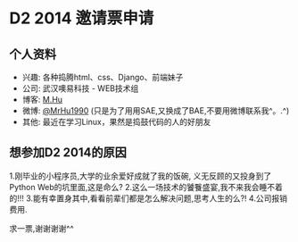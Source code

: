 ﻿# D2 2014 邀请票申请

## 个人资料

- 兴趣: 各种捣腾html、css、Django、前端妹子
- 公司: 武汉噢易科技 - WEB技术组
- 博客: [M.Hu](http://www.cnblogs.com/MrWho/)
- 微博: [@MrHu1990](http://weibo.com/2942078664/) (只是为了用用SAE,又换成了BAE,不要用微博联系我^。.^)
- 其他: 最近在学习Linux，果然是捣鼓代码的人的好朋友

## 想参加D2 2014的原因

1.刚毕业的小程序员,大学的业余爱好成就了我的饭碗,
  义无反顾的又投身到了Python Web的坑里面,这是命么?
2.这么一场技术的饕餮盛宴,我不来我会睡不着的!!!
3.能有幸置身其中,看看前辈们都是怎么解决问题,思考人生的么?!
4.公司报销费用.

求一票,谢谢谢谢^^